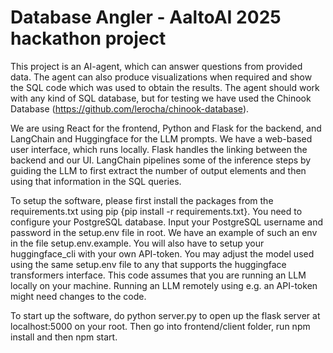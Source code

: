 # Database Angler - AaltoAI 2025 hackathon project

This project is an AI-agent, which can answer questions from provided data. The agent can also produce visualizations when required and show the SQL code which was used to obtain the results. The agent should work with any kind of SQL database, but for testing we have used the Chinook Database (https://github.com/lerocha/chinook-database).

We are using React for the frontend, Python and Flask for the backend, and LangChain and Huggingface for the LLM prompts.
We have a web-based user interface, which runs locally. Flask handles the linking between the backend and our UI. LangChain pipelines some of the inference steps by guiding the LLM to first extract the number of output elements and then using that information in the SQL queries.

To setup the software, please first install the packages from the requirements.txt using pip {pip install -r requirements.txt}.
You need to configure your PostgreSQL database. Input your PostgreSQL username and password in the setup.env file in root. We have an example of such an env in the file setup.env.example.
You will also have to setup your huggingface_cli with your own API-token. You may adjust the model used using the same setup.env file to any that supports the huggingface transformers interface.
This code assumes that you are running an LLM locally on your machine. Running an LLM remotely using e.g. an API-token might need changes to the code.

To start up the software, do python server.py to open up the flask server at localhost:5000 on your root. Then go into frontend/client folder, run npm install and then npm start.